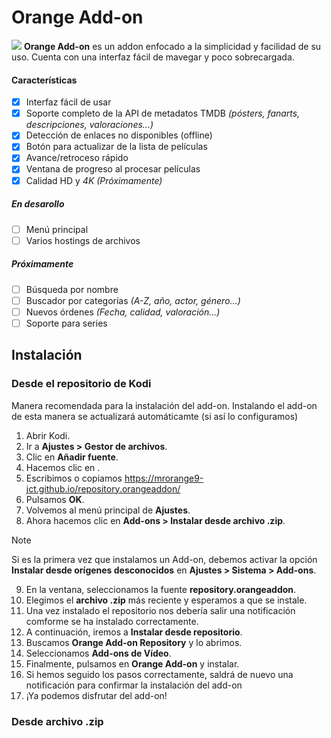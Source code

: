 ﻿# Orange Add-on
![](https://img.shields.io/badge/dynamic/xml?label=Versi%C3%B3n&style=flat-square&query=%2F%2Faddon%2F%40version&url=https%3A%2F%2Fraw.githubusercontent.com%2FMrOrange9-JCT%2Fplugin.video.orange%2Fmain%2Fplugin.video.orange%2Faddon.xml)
**Orange Add-on** es un addon enfocado a la simplicidad y facilidad de su uso. Cuenta con una interfaz fácil de mavegar y poco sobrecargada.

#### Características
- [x] Interfaz fácil de usar
- [x] Soporte completo de la API de metadatos TMDB *(pósters, fanarts, descripciones, valoraciones...)*
- [x] Detección de enlaces no disponibles (offline)
- [x] Botón para actualizar de la lista de películas
- [x] Avance/retroceso rápido
- [x] Ventana de progreso al procesar películas
- [x] Calidad HD y *4K (Próximamente)*
##### En desarollo
- [ ] Menú principal
- [ ] Varios hostings de archivos
##### Próximamente
- [ ] Búsqueda por nombre
- [ ] Buscador por categorías *(A-Z, año, actor, género...)*
- [ ] Nuevos órdenes *(Fecha, calidad, valoración...)*
- [ ] Soporte para series

## Instalación
### Desde el repositorio de Kodi
Manera recomendada para la instalación del add-on. Instalando el add-on de esta manera se actualizará automáticamte (si así lo configuramos)
1. Abrir Kodi.
2. Ir a **Ajustes > Gestor de archivos**.
3. Clic en **Añadir fuente**.
4. Hacemos clic en **<Ninguno>**.
5. Escribimos o copiamos https://mrorange9-jct.github.io/repository.orangeaddon/
6. Pulsamos **OK**.
7. Volvemos al menú principal de **Ajustes**.
8. Ahora hacemos clic en **Add-ons > Instalar desde archivo .zip**.
> [!NOTE]
>  Si es la primera vez que instalamos un Add-on, debemos activar la opción **Instalar desde orígenes desconocidos** en **Ajustes > Sistema > Add-ons**.
9. En la ventana, seleccionamos la fuente **repository.orangeaddon**.
10. Elegimos el **archivo .zip** más reciente y esperamos a que se instale.
11. Una vez instalado el repositorio nos debería salir una notificación comforme se ha instalado correctamente.
12. A continuación, iremos a **Instalar desde repositorio**.
13. Buscamos **Orange Add-on Repository** y lo abrimos.
14. Seleccionamos **Add-ons de Vídeo**.
15. Finalmente, pulsamos en **Orange Add-on** y instalar.
16. Si hemos seguido los pasos correctamente, saldrá de nuevo una notificación para confirmar la instalación del add-on
17. ¡Ya podemos disfrutar del add-on!
### Desde archivo .zip
